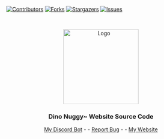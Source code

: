 [![Contributors][contributors-shield]][contributors-url]
[![Forks][forks-shield]][forks-url]
[![Stargazers][stars-shield]][stars-url]
[![Issues][issues-shield]][issues-url]




<br />
<p align="center">
  <a href="https://github.com/DinoNuggyChan/NuggetBot">
    <img src="https://i.imgur.com/jRGxzZS.gif" alt="Logo" width="200" height="200">
  </a>

  <h3 align="center">Dino Nuggy~ Website Source Code</h3>

  <p align="center">
    <a href="https://nuggetbot.xyz">My Discord Bot</a>
    -  
    -
    <a href="https://github.com/Oni-Chan-inc/NuggetBot/issues">Report Bug</a>
    -
    -
    <a href="https://www.nuggy.space/">My Website</a>
  </p>
</p>


[contributors-shield]: https://img.shields.io/github/contributors/Oni-Chan-inc/NuggetBot.svg?style=for-the-badge
[contributors-url]: https://github.com/Oni-Chan-inc/NuggetBot/graphs/contributors
[forks-shield]: https://img.shields.io/github/forks/Oni-Chan-inc/NuggetBot.svg?style=for-the-badge
[forks-url]: https://github.com/Oni-Chan-inc/NuggetBot/network/members
[stars-shield]: https://img.shields.io/github/stars/Oni-Chan-inc/NuggetBot.svg?style=for-the-badge
[stars-url]: https://github.com/Oni-Chan-inc/NuggetBot/stargazers
[issues-shield]: https://img.shields.io/github/issues/Oni-Chan-inc/NuggetBot.svg?style=for-the-badge
[issues-url]: https://github.com/Oni-Chan-inc/NuggetBot/issues

 
